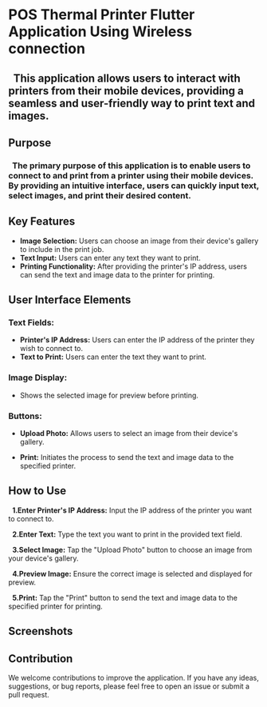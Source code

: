 # POS Thermal Printer Flutter Application Using Wireless connection


 ## &nbsp;   This application allows users to interact with printers from their mobile devices, providing a seamless and user-friendly way to print text and images.

## Purpose
 ### &nbsp; The primary purpose of this application is to enable users to connect to and print from a printer using their mobile devices. By providing an intuitive interface, users can quickly input text, select images, and print their desired content.

## Key Features
+ **Image Selection:** Users can choose an image from their device's gallery to include in the print job.
+ **Text Input:** Users can enter any text they want to print.
+ **Printing Functionality:** After providing the printer's IP address, users can send the text and image data to the printer for printing.
  
##  User Interface Elements
###  Text Fields:
  + **Printer's IP Address:** Users can enter the IP address of the printer they wish to connect to.
  +  **Text to Print:** Users can enter the text they want to print.
### Image Display:
  + Shows the selected image for preview before printing.
### Buttons:
  + **Upload Photo:** Allows users to select an image from their device's gallery.

+ **Print:** Initiates the process to send the text and image data to the specified printer.

## How to Use
&nbsp; **1.Enter Printer's IP Address:** Input the IP address of the printer you want to connect to.

&nbsp; **2.Enter Text:** Type the text you want to print in the provided text field.

&nbsp; **3.Select Image:** Tap the "Upload Photo" button to choose an image from your device's gallery.

&nbsp; **4.Preview Image:** Ensure the correct image is selected and displayed for preview.

&nbsp; **5.Print:** Tap the "Print" button to send the text and image data to the specified printer for printing.

## Screenshots


## Contribution
We welcome contributions to improve the application. If you have any ideas, suggestions, or bug reports, please feel free to open an issue or submit a pull request.
